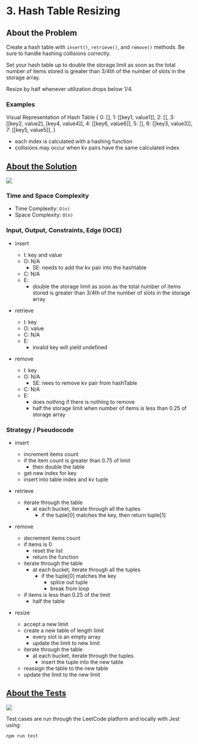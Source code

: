 # 3. Hash Table Resizing

## About the Problem

Create a hash table with `insert()`, `retrieve()`, and `remove()` methods.
Be sure to handle hashing collisions correctly.

Set your hash table up to double the storage limit as soon as the total number of items stored is greater than 3/4th of the number of slots in the storage array.

Resize by half whenever utilization drops below 1/4.

### Examples

Visual Representation of Hash Table
{
  0: [],
  1: [[key1, value1]],
  2: [],
  3: [[key2, value2], [key4, value4]],
  4: [[key6, value6]],
  5: [],
  6: [[key3, value3]],
  7: [[key5, value5]],
}

- each index is calculated with a hashing function
- collisions may occur when kv pairs have the same calculated index

## <a href='./hashTableResizing.js'>About the Solution</a>

<img src='https://img.shields.io/badge/JavaScript-F7DF1E.svg?style=for-the-badge&logo=JavaScript&logoColor=black' />

<!-- Add Time and Space Complexity -->
### Time and Space Complexity
  - Time Complexity: `O(n)`
  - Space Complexity: `O(n)`

### Input, Output, Constraints, Edge (IOCE)

- insert
  - I: key and value
  - O: N/A
    - SE: needs to add the kv pair into the hashtable
  - C: N/A
  - E:
    - double the storage limit as soon as the total number of items stored is greater than 3/4th of the number of slots in the storage array

- retrieve
  - I: key
  - O: value
  - C: N/A
  - E:
    - invalid key will yield undefined

- remove
  - I: key
  - O: N/A
    - SE: nees to remove kv pair from hashTable
  - C: N/A
  - E:
    - does nothing if there is nothing to remove
    - half the storage limit when number of items is less than 0.25 of storage array

### Strategy / Pseudocode
- insert
  - increment items count
  - if the item count is greater than 0.75 of limit
    - then double the table
  - get new index for key
  - insert into table index and kv tuple

- retrieve
  - iterate through the table
    - at each bucket, iterate through all the tuples
      - if the tuple[0] matches the key, then return tuple[1]

- remove
  - decrement items count
  - if items is 0
    - reset the list
    - return the function
  - iterate through the table
    - at each bucket, iterate through all the tuples
      - if the tuple[0] matches the key
        - splice out tuple
        - break from loop
  - if items is less than 0.25 of the limit
    - half the table

- resize
  - accept a new limit
  - create a new table of length limit
    - every slot is an empty array
    - update the limit to new limit
  - iterate through the table
    - at each bucket, iterate through the tuples
      - insert the tuple into the new table
  - reassign the table to the new table
  - update the limit to the new limit

## <a href='./hashTableResizing.test.js'>About the Tests</a>

<img src='https://img.shields.io/badge/Jest-C21325.svg?style=for-the-badge&logo=Jest&logoColor=white' />

Test cases are run through the LeetCode platform and locally with Jest using:
```
npm run test
```